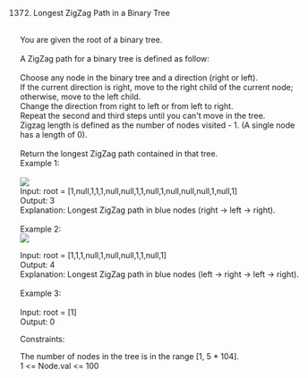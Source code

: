 1372. Longest ZigZag Path in a Binary Tree<br>
<br>
You are given the root of a binary tree.<br>
<br>
A ZigZag path for a binary tree is defined as follow:<br>
<br>
Choose any node in the binary tree and a direction (right or left).<br>
If the current direction is right, move to the right child of the current node; otherwise, move to the left child.<br>
Change the direction from right to left or from left to right.<br>
Repeat the second and third steps until you can't move in the tree.<br>
Zigzag length is defined as the number of nodes visited - 1. (A single node has a length of 0).<br>
<br>
Return the longest ZigZag path contained in that tree.<br> 
Example 1:<br>
<br>
<img src="(https://user-images.githubusercontent.com/124197263/233087128-475666b7-def0-48e0-bc96-de6b643339b0.png)">

<br>
Input: root = [1,null,1,1,1,null,null,1,1,null,1,null,null,null,1,null,1]<br>
Output: 3<br>
Explanation: Longest ZigZag path in blue nodes (right -> left -> right).<br>
<br>
Example 2:<br>
<img src="(https://user-images.githubusercontent.com/124197263/233087288-8269807c-7b29-4059-a645-ce88923d429a.png)">
<br>

Input: root = [1,1,1,null,1,null,null,1,1,null,1]<br>
Output: 4<br>
Explanation: Longest ZigZag path in blue nodes (left -> right -> left -> right).<br>
<br>
Example 3:<br>
<br>
Input: root = [1]<br>
Output: 0<br>

Constraints:

The number of nodes in the tree is in the range [1, 5 * 104].<br>
1 <= Node.val <= 100<br>
